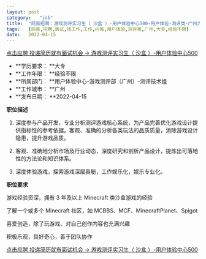 ```yaml
---
layout:	post
category:	"job"
title:	"网易招聘：游戏测评实习生（ 沙盒 ）-用户体验中心500-用户体验-测评类-广州大专经验不限"
tags:	[网易,招聘,面试,找工作,工作,内推,用户体验,测评类,广州,大专,经验不限]
date:	2022-04-15
---
```


[点击应聘 投递简历就有面试机会 ->  游戏测评实习生（ 沙盒 ）-用户体验中心500](http://mobile.bole.netease.com/bole/boleDetail?id=39137&employeeId=346f03c3cda5f04c&key=all)



- **学历要求： **大专
- **工作年限： **经验不限
- **所属部门： **用户体验中心-游戏测评部（广州）-测评技术组
- **工作城市： **广州
- **发布日期： **2022-04-15



**职位描述**

1. 深度参与产品开发，专业分析测评游戏核心系统，为产品完善优化游戏设计提供指标性的参考依据。客观、准确的分析各类玩法的品质质量，消除游戏设计隐患，提升游戏品质。

2. 客观、准确地分析市场及行业动态，深度研究和剖析产品设计，提炼出可落地性的方法论和知识体系。

3. 深度体验游戏，探索游戏深层奥秘，工作娱乐化，娱乐专业化。



**职位要求**

游戏经验资深，拥有 3 年及以上 Minecraft 类沙盒游戏的经验

了解一个或多个 Minecraft 社区，如 MCBBS、MCF、MinecraftPlanet、Spigot

喜爱创造，除了玩游戏、对自己创作内容也充满兴趣

积极乐观，具好奇心，善于团队协作



[点击应聘 投递简历就有面试机会 ->  游戏测评实习生（ 沙盒 ）-用户体验中心500](http://mobile.bole.netease.com/bole/boleDetail?id=39137&employeeId=346f03c3cda5f04c&key=all)